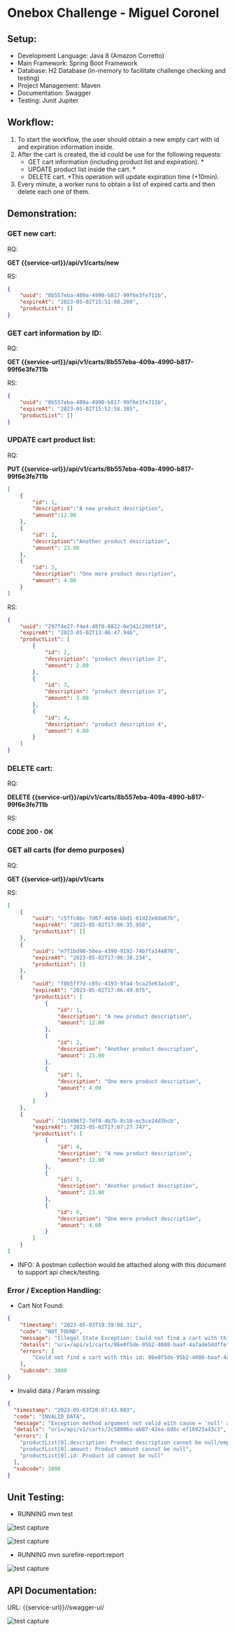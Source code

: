 # Onebox Challenge - Miguel Coronel

## Setup:
- Development Language: Java 8 (Amazon Corretto)
- Main Framework: Spring Boot Framework
- Database: H2 Database (in-memory to facilitate challenge checking and testing) 
- Project Management: Maven
- Documentation: Swagger
- Testing: Junit Jupiter

## Workflow:
1. To start the workflow, the user should obtain a new empty cart with id and expiration information inside.
2. After the cart is created, the id could be use for the following requests:
    - GET cart information (including product list and expiration). *
    - UPDATE product list inside the cart. *
    - DELETE cart.
  *This operation will update expiration time (+10min).
3. Every minute, a worker runs to obtain a list of expired carts and then delete each one of them.


## Demonstration:

### GET new cart:

RQ:

**GET {{service-url}}/api/v1/carts/new**

RS:
```json
{
    "uuid": "8b557eba-409a-4990-b817-99f6e3fe711b",
    "expireAt": "2023-05-02T15:51:08.208",
    "productList": []
}
```

### GET cart information by ID:

RQ:

**GET {{service-url}}/api/v1/carts/8b557eba-409a-4990-b817-99f6e3fe711b**

RS:
```json
{
    "uuid": "8b557eba-409a-4990-b817-99f6e3fe711b",
    "expireAt": "2023-05-02T15:52:58.385",
    "productList": []
}
```

### UPDATE cart product list:

RQ:

**PUT {{service-url}}/api/v1/carts/8b557eba-409a-4990-b817-99f6e3fe711b**
```json
[
    {
        "id": 1,
        "description":"A new product description",
        "amount":12.00
    },
    {
        "id": 2,
        "description":"Another product description",
        "amount": 23.00
    },
    {
        "id": 3,
        "description": "One more product description",
        "amount": 4.00
    }
]
```

RS:
```json
{
    "uuid": "297f4e27-f4e4-48f8-8822-6e341c200f14",
    "expireAt": "2023-05-02T13:46:47.946",
    "productList": [
        {
            "id": 2,
            "description": "product description 2",
            "amount": 2.00
        },
        {
            "id": 3,
            "description": "product description 3",
            "amount": 3.00
        },
        {
            "id": 4,
            "description": "product description 4",
            "amount": 4.00
        }
    ]
}
```

### DELETE cart:

RQ:

**DELETE {{service-url}}/api/v1/carts/8b557eba-409a-4990-b817-99f6e3fe711b**

RS:

**CODE 200 - OK**


### GET all carts (for demo purposes)

RQ:

**GET {{service-url}}/api/v1/carts**

RS:
```json
[
    {
        "uuid": "c5ffc86c-7d67-4656-bbd1-81d22e8da67b",
        "expireAt": "2023-05-02T17:06:35.958",
        "productList": []
    },
    {
        "uuid": "e7f1bd98-50ea-4390-9192-74b7fa144876",
        "expireAt": "2023-05-02T17:06:38.234",
        "productList": []
    },
    {
        "uuid": "f8b5ff7d-c85c-4193-9fa4-5ca25e63a1c0",
        "expireAt": "2023-05-02T17:06:49.075",
        "productList": [
            {
                "id": 1,
                "description": "A new product description",
                "amount": 12.00
            },
            {
                "id": 2,
                "description": "Another product description",
                "amount": 23.00
            },
            {
                "id": 3,
                "description": "One more product description",
                "amount": 4.00
            }
        ]
    },
    {
        "uuid": "1b3496f2-7df8-4b7b-8c10-ec5ce24d3bcb",
        "expireAt": "2023-05-02T17:07:27.747",
        "productList": [
            {
                "id": 4,
                "description": "A new product description",
                "amount": 12.00
            },
            {
                "id": 5,
                "description": "Another product description",
                "amount": 23.00
            },
            {
                "id": 6,
                "description": "One more product description",
                "amount": 4.00
            }
        ]
    }
]
```

- INFO: A postman collection would be attached along with this document to support api check/testing.

### Error / Exception Handling:

- Cart Not Found:

```json
{
    "timestamp": "2023-05-03T19:39:08.312",
    "code": "NOT_FOUND",
    "message": "Illegal State Exception: Could not find a cart with this id: 86e0f5de-95b2-4088-baaf-4a7ade5ddffe",
    "details": "uri=/api/v1/carts/86e0f5de-95b2-4088-baaf-4a7ade5ddffe",
    "errors": [
        "Could not find a cart with this id: 86e0f5de-95b2-4088-baaf-4a7ade5ddffe"
    ],
    "subcode": 3000
}
```
- Invalid data / Param missing:

```json
{
  "timestamp": "2023-05-03T20:07:43.003",
  "code": "INVALID_DATA",
  "message": "Exception method argument not valid with cause = 'null' and exception = 'org.springframework.web.bind.MethodArgumentNotValidException: Validation failed for argument [1] in public org.springframework.http.ResponseEntity<?> com.example.challenge.controller.CartController.updateCart(java.lang.String,com.example.challenge.DTO.ProductListUpdateDTO) with 3 errors: [Field error in object 'productListUpdateDTO' on field 'productList[0].description': rejected value [null]; codes [NotBlank.productListUpdateDTO.productList[0].description,NotBlank.productListUpdateDTO.productList.description,NotBlank.productList[0].description,NotBlank.productList.description,NotBlank.description,NotBlank.java.lang.String,NotBlank]; arguments [org.springframework.context.support.DefaultMessageSourceResolvable: codes [productListUpdateDTO.productList[0].description,productList[0].description]; arguments []; default message [productList[0].description]]; default message [Product description cannot be null/empty/blank]] [Field error in object 'productListUpdateDTO' on field 'productList[0].amount': rejected value [null]; codes [NotNull.productListUpdateDTO.productList[0].amount,NotNull.productListUpdateDTO.productList.amount,NotNull.productList[0].amount,NotNull.productList.amount,NotNull.amount,NotNull.java.math.BigDecimal,NotNull]; arguments [org.springframework.context.support.DefaultMessageSourceResolvable: codes [productListUpdateDTO.productList[0].amount,productList[0].amount]; arguments []; default message [productList[0].amount]]; default message [Product amount cannot be null]] [Field error in object 'productListUpdateDTO' on field 'productList[0].id': rejected value [null]; codes [NotNull.productListUpdateDTO.productList[0].id,NotNull.productListUpdateDTO.productList.id,NotNull.productList[0].id,NotNull.productList.id,NotNull.id,NotNull.java.lang.Long,NotNull]; arguments [org.springframework.context.support.DefaultMessageSourceResolvable: codes [productListUpdateDTO.productList[0].id,productList[0].id]; arguments []; default message [productList[0].id]]; default message [Product id cannot be null]] '",
  "details": "uri=/api/v1/carts/2c58006a-ab87-42ea-bd6c-ef16925a43c3",
  "errors": [
    "productList[0].description: Product description cannot be null/empty/blank",
    "productList[0].amount: Product amount cannot be null",
    "productList[0].id: Product id cannot be null"
  ],
  "subcode": 1000
}
```


## Unit Testing:
- RUNNING mvn test

![test capture](misc/images/test1.jpg)

![test capture](misc/images/test2.jpg)


- RUNNING mvn surefire-report:report

![test capture](misc/images/test-report.jpg)

## API Documentation:
URL: {{service-url}}//swagger-ui/

![test capture](misc/images/swagger.jpg)
